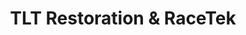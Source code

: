 ---
title: "TLT Restoration & RaceTek"
url: /water-mill/tlt-restoration-und-racetek/
shop: Autowerkstatt
---